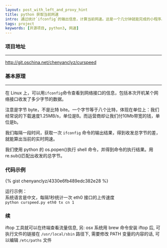 ```yaml
---
layout: post_with_left_and_proxy_hint
title: python 获取当前网速
intro: 通过统计`ifconfig`的输出信息，计算当前网速。这是一个几分钟就能完成的小程序。主要是为了提供一个获取网速的的思路。
tags: project
keywords: [开源项目, python3, 网速]
---
```

### 项目地址

---
http://git.oschina.net/chenyanclyz/curspeed


### 基本原理

---
在 Linux 上，可以用`ifconfig`命令查看到网络接口的信息，包括本次开机某个网络接口收发了多少字节的数据。    
    
注意是字节 byte，不是比特 bite。一个字节等于八个比特，体现在单位上：我们经常说的下载速度1.25MB/s，单位是B。而运营商却让我们付10Mb带宽的钱，单位是b。    
    
我们每隔一段时间，获取一次 `ifconfig` 命令的输出结果，得到收发总字节的差，就能算出当前的实时网速。    
    
我们使用 python 的 os.popen()执行 shell 命令，并得到命令的执行结果。用 re.sub()匹配出收发的总字节。    
    
    
### 代码示例
{% gist chenyanclyz/4330e6fb489edc382e28 %}

运行示例：    
系统语言是中文，每隔1秒统计一次 eth0 接口的上传速度    
`python curspeed.py eth0 tx cn 1`

### 续

iftop 工具就可以在终端查看流量信息, 另: osx 系统用 brew 命令安装 iftop 后, 可执行文件的链接在 `/usr/local/sbin` 路径下, 需要修改 PATH 变量的内容的话, 可以编辑 `/etc/paths` 文件